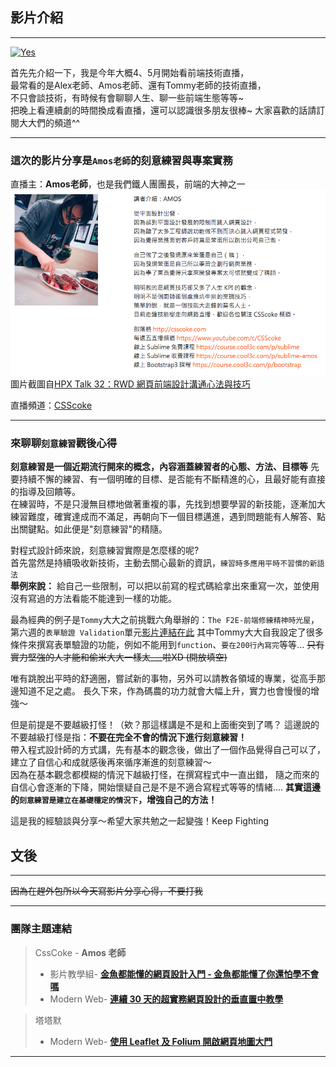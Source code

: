 ## 影片介紹
---
[![Yes](https://img.youtube.com/vi/D1vRRw8xMTI/0.jpg)](https://www.youtube.com/watch?v=D1vRRw8xMTI)     

首先先介紹一下，我是今年大概4、5月開始看前端技術直播，     
最常看的是Alex老師、Amos老師、還有Tommy老師的技術直播，     
不只會談技術，有時候有會聊聊人生、聊一些前端生態等等~     
把晚上看連續劇的時間換成看直播，還可以認識很多朋友很棒~
大家喜歡的話請訂閱大大們的頻道^^

---
### 這次的影片分享是`Amos老師`的**刻意練習與專案實務**

直播主：**Amos老師**，也是我們鐵人團團長，前端的大神之一
![Amos老師簡介](https://github.com/tinatyc/King-Ironman-30Day-Challenge/blob/master/2018/article/img/day6_amos.png?raw=true)
圖片截圖自[HPX Talk 32：RWD 網頁前端設計溝通心法與技巧](https://hpx.tw/archives/24916)

直播頻道：[CSScoke](https://www.youtube.com/channel/UCQfjTYYrqxPg5LJmDBUesbQ)

---
### 來聊聊`刻意練習`觀後心得
    
**刻意練習是一個近期流行開來的概念，內容涵蓋練習者的心態、方法、目標等**
先要持續不懈的練習、有一個明確的目標、是否能有不斷精進的心，且最好能有直接的指導及回饋等。    
在練習時，不是只漫無目標地做著重複的事，先找到想要學習的新技能，逐漸加大練習難度，確實達成而不滿足，再朝向下一個目標邁進，遇到問題能有人解答、點出關鍵點。如此便是"刻意練習"的精隨。

對程式設計師來說，刻意練習實際是怎麼樣的呢?     
首先當然是持續吸收新技術，主動去關心最新的資訊，`練習時多應用平時不習慣的新語法`   
**舉例來說：**    給自己一些限制，可以把以前寫的程式碼給拿出來重寫一次，並使用沒有寫過的方法看能不能達到一樣的功能。    

最為經典的例子是`Tommy`大大之前挑戰六角舉辦的：`The F2E-前端修練精神時光屋`，第六週的`表單驗證 Validation`單元[影片連結在此](hQ6UfBVylio)   其中Tommy大大自我設定了很多條件來撰寫表單驗證的功能，例如不能用到`function`、`要在200行內寫完`等等...
~~只有實力堅強的人才能和偷米大大一樣太___啦XD (開放填空)~~    

唯有跳脫出平時的舒適圈，嘗試新的事物，另外可以請教各領域的專業，從高手那邊知道不足之處。
長久下來，作為碼農的功力就會大幅上升，實力也會慢慢的增強～

但是前提是不要越級打怪！（欸？那這樣講是不是和上面衝突到了嗎？
這邊說的不要越級打怪是指：**不要在完全不會的情況下進行刻意練習！**    
帶入程式設計師的方式講，先有基本的觀念後，做出了一個作品覺得自己可以了，建立了自信心和成就感後再來循序漸進的刻意練習～    
因為在基本觀念都模糊的情況下越級打怪，在撰寫程式中一直出錯，
隨之而來的自信心會逐漸的下降，開始懷疑自己是不是不適合寫程式等等的情緒....
**其實這邊的`刻意練習是建立在基礎穩定的情況下`，增強自己的方法！**   

這是我的經驗談與分享～希望大家共勉之一起變強！Keep Fighting    

## 文後

---

~~因為在趕外包所以今天寫影片分享心得，不要打我~~

---

### 團隊主題連結

> CssCoke - **Amos 老師**
>
> - 影片教學組- **[金魚都能懂的網頁設計入門 - 金魚都能懂了你還怕學不會嗎](https://ithelp.ithome.com.tw/users/20112550/ironman/2072)**
> - Modern Web- **[連續 30 天的超實務網頁設計的垂直置中教學](https://ithelp.ithome.com.tw/users/20112550/ironman/2092)**

> 塔塔默
>
> - Modern Web- **[使用 Leaflet 及 Folium 開啟網頁地圖大門](https://ithelp.ithome.com.tw/users/20112552/ironman/2074)**

---
